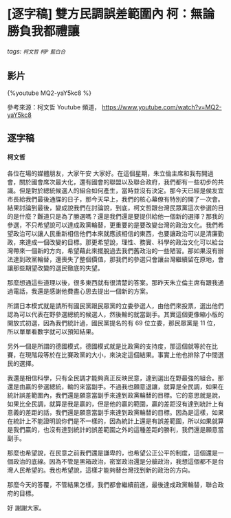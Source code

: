 # [逐字稿] 雙方民調誤差範圍內 柯：無論勝負我都禮讓

###### tags: `柯文哲` `柯P` `藍白合`

## 影片

{%youtube MQ2-yaY5kc8 %}

參考來源：柯文哲 Youtube 頻道， https://www.youtube.com/watch?v=MQ2-yaY5kc8

## 逐字稿

#### 柯文哲

各位在場的媒體朋友，大家午安 大家好。在這個星期，朱立倫主席和我有開過會，關於國會席次最大化，還有國會的聯盟以及聯合政府，我們都有一些初步的共識。但是對於總統候選人的組合如何產生，當時並沒有決定。那今天已經是侯友宜市長給我們最後通牒的日子，那今天早上，我們的核心幕僚有特別的開了一次會。結果討論到最後，變成說我們在討論說，到底，柯文哲跟台灣民眾黨這次參選的目的是什麼？難道只是為了勝選嗎？還是我們還是要提供給他一個新的選擇？那我的參選，不只希望說可以達成政黨輪替，更重要的是要改變台灣的政治文化。我們希望政治可以讓人民重新相信他們本來就應該相信的東西，也要讓政治可以是清廉勤政，來達成一個改變的目標。那更希望說，理性、務實、科學的政治文化可以給台灣帶來一個新的方向，希望藉此來擺脫過去我們舊政治的一些陋習。那如果沒有辦法達到政黨輪替，還喪失了整個價值，那我們的參選只會讓台灣繼續留在原地，會讓那些期望改變的選民徹底的失望。

那麼想通這些道理以後，很多東西就有很清楚的答案。那昨天朱立倫主席有跟我通過電話，我還是感謝他費盡心思去提出一個新的方案。

所謂日本模式就是請所有國民黨跟民眾黨的立委參選人，由他們來投票，選出他們認為可以代表在野參選總統的候選人，然後輸的就當副手。其實這個更像縮小版的開放式初選，因為我們統計過，國民黨提名的有 69 位立委，那民眾黨是 11 位，所以單單看數字就可以預知結果。

另外一個是所謂的德國模式，德國模式就是比政黨的支持度，那這個就等於在比賽，在現階段等於在比賽政黨的大小，來決定這個結果。事實上他也排除了中間選民的選擇。

我還是相信科學，只有全民調才能夠真正反映民意，達到選出在野最強的組合。那還是由贏的參選總統，輸的來當副手。不過我也願意退讓，就算是全民調，如果在統計誤差範圍內，我們還是願意當副手來達到政黨輪替的目標。它的意思就是說，如果比全民調，就算是我是贏的，但是他的贏的範圍，贏的差距沒有達到統計上有意義的差距的話，我們還是願意當副手來達到政黨輪替的目標。因為是這樣，如果在統計上不能證明說你們是不一樣的，因為統計上還是有誤差範圍，所以如果就算是我們贏的，也沒有達到統計的誤差範圍之外的這種差距的勝利，我們還是願意當副手。

那麼也希望說，在民意之前我們還是謙卑的，也希望公正公平的制度，這個還是一個政治的底線。因為不管是黑箱政治，密室政治還是分艙政治，我想這個都不是台灣人民希望的。我也希望說，這樣才能夠替台灣找到新的政治的方向。

那麼今天的答覆，不管結果怎樣，我們都會繼續前進，最後達成政黨輪替，聯合政府的目標。

好 謝謝大家。

